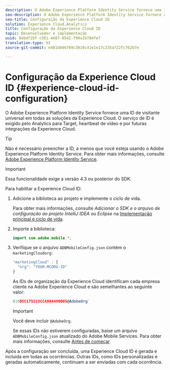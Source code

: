 ```yaml
---
description: O Adobe Experience Platform Identity Service fornece uma ID de visitante universal em todas as soluções da Experience Cloud. O serviço de ID é exigido pelo Analytics para Target, heartbeat de vídeo e por futuras integrações da Experience Cloud.
seo-description: O Adobe Experience Platform Identity Service fornece uma ID de visitante universal em todas as soluções da Experience Cloud. O serviço de ID é exigido pelo Analytics para Target, heartbeat de vídeo e por futuras integrações da Experience Cloud.
seo-title: Configuração da Experience Cloud ID
solution: Experience Cloud,Analytics
title: Configuração da Experience Cloud ID
topic: Desenvolvedor e implementação
uuid: 8ebdf2bf-c581-448f-9542-f99a19784fe7
translation-type: ht
source-git-commit: e481b046769c3010c41e1e17c235af22fc762b7e

---
```



# Configuração da Experience Cloud ID {#experience-cloud-id-configuration}

O Adobe Experience Platform Identity Service fornece uma ID de visitante universal em todas as soluções da Experience Cloud. O serviço de ID é exigido pelo Analytics para Target, heartbeat de vídeo e por futuras integrações da Experience Cloud.

>[!TIP]
>
>Não é necessário preencher a ID, a menos que você esteja usando o Adobe Experience Platform Identity Service. Para obter mais informações, consulte [Adobe Experience Platform Identity Service](https://marketing.adobe.com/resources/help/pt_BR/mcvid/).

>[!IMPORTANT]
>
>Essa funcionalidade exige a versão 4.3 ou posterior do SDK.

Para habilitar a Experience Cloud ID:

1. Adicione a biblioteca ao projeto e implemente o ciclo de vida.

   Para obter mais informações, consulte *Adicionar o SDK e o arquivo de configuração ao projeto IntelliJ IDEA ou Eclipse* na [Implementação principal e ciclo de vida](/help/android/getting-started/dev-qs.md).

1. Importe a biblioteca:

   ```java
   import com.adobe.mobile.*;
   ```

1. Verifique se o arquivo `ADBMobileConfig.json` contém o `marketingCloudorg`:

   ```js
   "marketingCloud" : { 
     "org": "YOUR-MCORG-ID" 
   }
   ```

   As IDs de organização da Experience Cloud identificam cada empresa cliente na Adobe Experience Cloud e são semelhantes ao seguinte valor:

   ```js
   016D5C175213CCA80A490D05@AdobeOrg`
   ```

   >[!IMPORTANT]
   >
   >Você deve incluir `@AdobeOrg`.

   Se essas IDs não estiverem configuradas, baixe um arquivo `ADBMobileConfig.json` atualizado do Adobe Mobile Services. Para obter mais informações, consulte [Antes de começar](/help/android/getting-started/requirements.md).

Após a configuração ser concluída, uma Experience Cloud ID é gerada e incluída em todas as ocorrências. Outras IDs, como IDs personalizadas e geradas automaticamente, continuam a ser enviadas com cada ocorrência.
